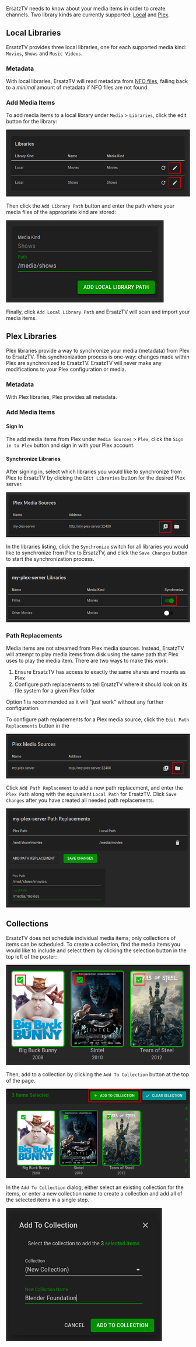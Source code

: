 ﻿ErsatzTV needs to know about your media items in order to create channels.
Two library kinds are currently supported: [Local](#local-libraries) and [Plex](#plex-libraries).

## Local Libraries

ErsatzTV provides three local libraries, one for each supported media kind: `Movies`, `Shows` and `Music Videos`.

### Metadata

With local libraries, ErsatzTV will read metadata from [NFO files](https://kodi.wiki/view/NFO_files), falling back to a *minimal* amount of metadata if NFO files are not found.

### Add Media Items

To add media items to a local library under `Media` > `Libraries`, click the edit button for the library:

![Libraries Edit Icon](../images/libraries-edit-icon.png)

Then click the `Add Library Path` button and enter the path where your media files of the appropriate kind are stored:

![Add Local Library Path](../images/shows-add-local-library-path.png)

Finally, click `Add Local Library Path` and ErsatzTV will scan and import your media items.

## Plex Libraries

Plex libraries provide a way to synchronize your media (metadata) from Plex to ErsatzTV.
This synchronization process is one-way: changes made within Plex are synchronized to ErsatzTV.
ErsatzTV will never make any modifications to your Plex configuration or media.

### Metadata

With Plex libraries, Plex provides all metadata.

### Add Media Items

#### Sign In

The add media items from Plex under `Media Sources` > `Plex`, click the `Sign in to Plex` button and sign in with your Plex account.

#### Synchronize Libraries

After signing in, select which libraries you would like to synchronize from Plex to ErsatzTV by clicking the `Edit Libraries` button for the desired Plex server.

![Plex Edit Libraries Icon](../images/plex-media-source-edit-libaries-icon.png)

In the libraries listing, click the `Synchronize` switch for all libraries you would like to synchronize from Plex to ErsatzTV, and click the `Save Changes` button to start the synchronization process.

![Plex Libraries Synchronize Switch](../images/plex-libraries-synchronize-switch.png)

### Path Replacements

Media items are not streamed from Plex media sources. Instead, ErsatzTV will attempt to play media items from disk using the same path that Plex uses to play the media item.
There are two ways to make this work:

1. Ensure ErsatzTV has access to exactly the same shares and mounts as Plex
2. Configure path replacements to tell ErsatzTV where it should look on its file system for a given Plex folder

Option 1 is recommended as it will "just work" without any further configuration.

To configure path replacements for a Plex media source, click the `Edit Path Replacements` button in the 

![Plex Edit Path Replacements Icon](../images/plex-media-source-edit-path-replacements-icon.png)

Click `Add Path Replacement` to add a new path replacement, and enter the `Plex Path` along with the equivalent `Local Path` for ErsatzTV.
Click `Save Changes` after you have created all needed path replacements.

![Plex Path Replacements](../images/plex-media-source-path-replacements.png)

## Collections

ErsatzTV does not schedule individual media items; only collections of items can be scheduled.
To create a collection, find the media items you would like to include and select them by clicking the selection button in the top left of the poster:

![Poster Selection Button](../images/poster-selection-button.png)

Then, add to a collection by clicking the `Add To Collection` button at the top of the page.

![Add Selection To Collection](../images/add-selection-to-collection.png)

In the `Add To Collection` dialog, either select an existing collection for the items, or enter a new collection name to create a collection and add all of the selected items in a single step.

![Add To Collection Dialog](../images/add-to-collection-dialog.png)
